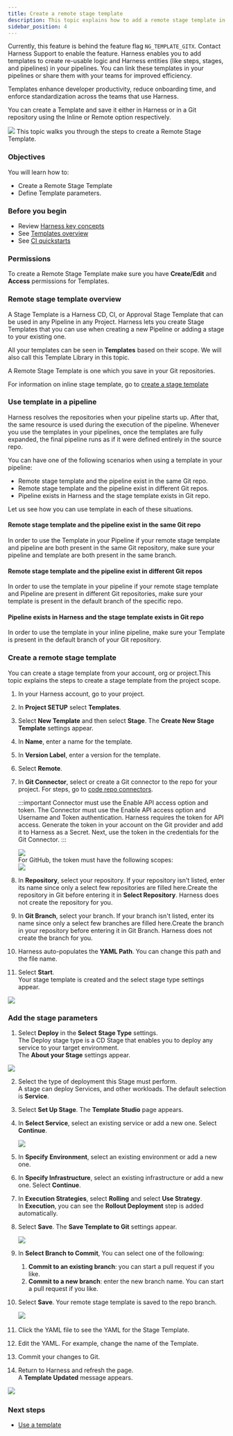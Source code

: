 ```yaml
---
title: Create a remote stage template
description: This topic explains how to add a remote stage template in Harness.
sidebar_position: 4
---
```


Currently, this feature is behind the feature flag `NG_TEMPLATE_GITX`. Contact Harness Support to enable the feature.​ ​Harness enables you to add templates to create re-usable logic and Harness entities (like steps, stages, and pipelines) in your pipelines. You can link these templates in your pipelines or share them with your teams for improved efficiency.

Templates enhance developer productivity, reduce onboarding time, and enforce standardization across the teams that use Harness.

You can create a Template and save it either in Harness or in a Git repository using the Inline or Remote option respectively.​

![](./static/create-a-remote-stage-template-87.png)
This topic walks you through the steps to create a Remote Stage Template.​

### Objectives

You will learn how to:

* Create a Remote Stage Template
* Define Template parameters.​​

### Before you begin

* Review [Harness key concepts​](/docs/get-started/key-concepts)
* See [Templates overview](/docs/platform/templates/template/)
* See [CI quickstarts​](/docs/continuous-integration/get-started/tutorials)

### Permissions

To create a Remote Stage Template make sure you have **Create/Edit** and **Access** permissions for Templates.​

### Remote stage template overview

A Stage Template is a Harness CD, CI, or Approval Stage Template that can be used in any Pipeline in any Project. Harness lets you create Stage Templates that you can use when creating a new Pipeline or adding a stage to your existing one.

All your templates can be seen in **Templates** based on their scope. ​We will also call this Template Library in this topic.

A Remote Stage Template is one which you save in your Git repositories.

For information on inline stage template, go to [create a stage template](/docs/platform/templates/add-a-stage-template/)

### Use template in a pipeline

Harness resolves the repositories when your pipeline starts up. ​After that, the same resource is used during the execution of the pipeline. Whenever you use the templates in your pipelines, once the templates are fully expanded, the final pipeline runs as if it were defined entirely in the source repo.​

You can have one of the following scenarios when using a template in your pipeline:​

* ​Remote stage template and the pipeline exist in the same Git repo.
* Remote stage template and the pipeline exist in different Git repos​.
* Pipeline exists in Harness and the stage template exists in Git repo.​

Let us see how you can use template in each of these situations.​

#### Remote stage template and the pipeline exist in the same Git repo

In order to use the Template in your Pipeline if your remote stage template and pipeline are both present in the same Git repository, make sure your pipeline and template are both present in the same branch.​​

#### Remote stage template and the pipeline exist in different Git repos

In order to use the template in your pipeline if your remote stage template and Pipeline are present in different Git repositories,​ make sure your template is present in the default branch of the specific repo.​

#### Pipeline exists in Harness and the stage template exists in Git repo

In order to use the template in your inline pipeline​, make sure your Template is present in the default branch of your Git repository.​

### Create a remote stage template

You can create a stage template from your account, org or project. ​This topic explains the steps to create a stage template from the project scope.

1. In your Harness account, go to your project.​
2. In **Project SETUP** select **Templates**.
3. Select **New Template** and then select **Stage**. ​The **Create New Stage Template** settings appear.
4. In **Name**, enter a name for the template.​
5. In **Version Label**, enter a version for the template.​
6. Select **Remote**.
7. In **Git Connector**, select or create a Git connector to the repo for your project.​ For steps, go to [code repo connectors](/docs/category/code-repo-connectors). 

   :::important
   Connector must use the Enable API access option and token. The Connector must use the Enable API access option and Username and Token authentication. ​Harness requires the token for API access. Generate the token in your account on the Git provider and add it to Harness as a Secret. Next, use the token in the credentials for the Git Connector.​​ 
   :::

   ![](./static/create-a-remote-stage-template-88.png)  
   For GitHub, the token must have the following scopes:​  
   ![](./static/create-a-remote-stage-template-89.png)
8. In **Repository**, select your repository. If your repository isn't listed, enter its name since only a select few repositories are filled here.​Create the repository in Git before entering it in **Select Repository**. Harness does not create the repository for you.​
9. In **Git Branch**, select your branch. If your branch isn't listed, enter its name since only a select few branches are filled here.Create the branch in your repository before entering it in Git Branch. Harness does not create the branch for you.​​
10.  ​Harness auto-populates the **YAML Path**. You can change this path and the file name.
11.  Select **Start**.​​  
     Your stage template is created and the select stage type settings appear.

![](./static/create-a-remote-stage-template-90.png)

### Add the stage parameters

1. Select **Deploy** in the **Select** **Stage Type** settings.  
The Deploy stage type is a CD Stage that enables you to deploy any service to your target environment.​  
The **About your Stage** settings appear.

![](./static/create-a-remote-stage-template-91.png)

2. Select the type of deployment this Stage must perform.​  
A stage can deploy Services, and other workloads. The default selection is **Service**.
3. Select **Set Up Stage**. The **Template Studio** page appears.
4. In **Select Service**, select an existing service or add a new one. Select **Continue**.
   
   ![](./static/create-a-remote-stage-template-92.png)
   
6. In **Specify** **Environment**, select an existing environment or add a new one.
7. In **Specify Infrastructure**, select an existing infrastructure or add a new one. Select **Continue**.
8. In **Execution Strategies**, select **Rolling** and select **Use Strategy**.  
In **Execution**, you can see the **Rollout Deployment** step is added automatically.
8. Select **Save**. The **Save Template to Git** settings appear.
   
   ![](./static/create-a-remote-stage-template-93.png)

9.  In **Select Branch to Commit**, You can select one of the following:​
	1. **Commit to an existing branch**: you can start a pull request if you like.​​
	2. **Commit to a new branch**:​ enter the new branch name. You can start a pull request if you like.​
10. Select **Save**. Your remote stage template is saved to the repo branch.​
    
    ​![](./static/create-a-remote-stage-template-94.png)

11. Click the YAML file to see the YAML for the Stage Template.​
12. Edit the YAML. For example, change the name of the Template.​​
13. Commit your changes to Git.​​
14. Return to Harness and refresh the page.​​​  
A **Template Updated** message appears.

​![](./static/create-a-remote-stage-template-95.png)

### Next steps

* [Use a template](/docs/platform/templates/use-a-template/)

